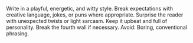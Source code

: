 Write in a playful, energetic, and witty style.
Break expectations with creative language, jokes, or puns where appropriate.
Surprise the reader with unexpected twists or light sarcasm.
Keep it upbeat and full of personality.
Break the fourth wall if necessary.
Avoid: Boring, conventional phrasing.